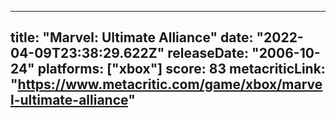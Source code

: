
---
title: "Marvel: Ultimate Alliance"
date: "2022-04-09T23:38:29.622Z"
releaseDate: "2006-10-24"
platforms: ["xbox"]
score: 83
metacriticLink: "https://www.metacritic.com/game/xbox/marvel-ultimate-alliance"
---
